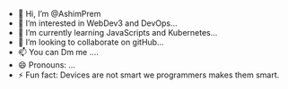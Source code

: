 - 👋 Hi, I’m @AshimPrem
- 👀 I’m interested in WebDev3 and DevOps...
- 🌱 I’m currently learning JavaScripts and Kubernetes...
- 💞️ I’m looking to collaborate on gitHub...
- 📫 You can Dm me ....
- 😄 Pronouns: ...
- ⚡ Fun fact: Devices are not smart we programmers makes them smart.  

<!---
AshimPrem/AshimPrem is a ✨ special ✨ repository because its `README.md` (this file) appears on your GitHub profile.
You can click the Preview link to take a look at your changes.
--->
